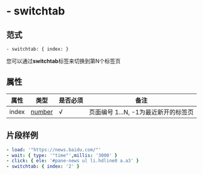 # \- switchtab

## 范式
```
- switchtab: { index: } 
```
您可以通过**switchtab**标签来切换到第N个标签页

## 属性
| 属性 | 类型 | 是否必须 | 备注 |
|--------|--------|--------|--------|
|   index   | [number](datatype.md)  | √ |  页面编号 1...N, -1为最近新开的标签页 |



## 片段样例
```yaml
- load: '"https://news.baidu.com/"'
- wait: { type: '"time"',millis: '3000' }
- click: { ele: '#pane-news ul li.hdline0 a.a3' }
- switchtab: { index: '2' } 
```


